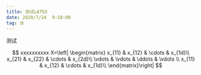 ```yaml
---
title: 测试LATEX
date: 2020/7/24  9:18:00
tag: 水
---
```


测试

$$
xxxxxxxxxx X=\left|    \begin{matrix}        x_{11} & x_{12} & \cdots & x_{1d}\\        x_{21} & x_{22} & \cdots & x_{2d}\\        \vdots & \vdots & \ddots & \vdots \\        x_{11} & x_{12} & \cdots & x_{1d}\\    \end{matrix}\right|
$$